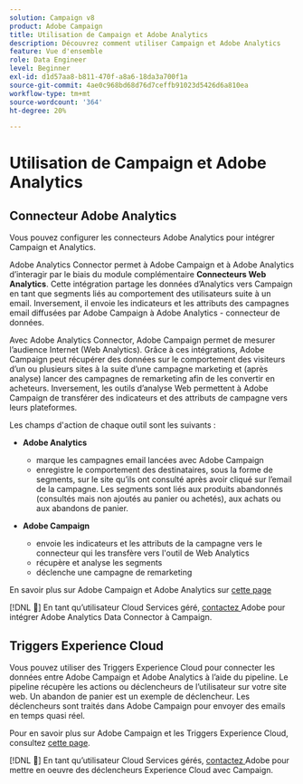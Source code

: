 ```yaml
---
solution: Campaign v8
product: Adobe Campaign
title: Utilisation de Campaign et Adobe Analytics
description: Découvrez comment utiliser Campaign et Adobe Analytics
feature: Vue d'ensemble
role: Data Engineer
level: Beginner
exl-id: d1d57aa8-b811-470f-a8a6-18da3a700f1a
source-git-commit: 4ae0c968bd68d76d7ceffb91023d5426d6a810ea
workflow-type: tm+mt
source-wordcount: '364'
ht-degree: 20%

---
```


# Utilisation de Campaign et Adobe Analytics


## Connecteur Adobe Analytics

Vous pouvez configurer les connecteurs Adobe Analytics pour intégrer Campaign et Analytics.

Adobe Analytics Connector permet à Adobe Campaign et à Adobe Analytics d’interagir par le biais du module complémentaire **Connecteurs Web Analytics**. Cette intégration partage les données d’Analytics vers Campaign en tant que segments liés au comportement des utilisateurs suite à un email. Inversement, il envoie les indicateurs et les attributs des campagnes email diffusées par Adobe Campaign à Adobe Analytics - connecteur de données.

Avec Adobe Analytics Connector, Adobe Campaign permet de mesurer l’audience Internet (Web Analytics). Grâce à ces intégrations, Adobe Campaign peut récupérer des données sur le comportement des visiteurs d’un ou plusieurs sites à la suite d’une campagne marketing et (après analyse) lancer des campagnes de remarketing afin de les convertir en acheteurs. Inversement, les outils d’analyse Web permettent à Adobe Campaign de transférer des indicateurs et des attributs de campagne vers leurs plateformes.

Les champs d&#39;action de chaque outil sont les suivants :

* **Adobe Analytics**

   * marque les campagnes email lancées avec Adobe Campaign
   * enregistre le comportement des destinataires, sous la forme de segments, sur le site qu’ils ont consulté après avoir cliqué sur l’email de la campagne. Les segments sont liés aux produits abandonnés (consultés mais non ajoutés au panier ou achetés), aux achats ou aux abandons de panier.

* **Adobe Campaign**

   * envoie les indicateurs et les attributs de la campagne vers le connecteur qui les transfère vers l&#39;outil de Web Analytics
   * récupère et analyse les segments
   * déclenche une campagne de remarketing

En savoir plus sur Adobe Campaign et Adobe Analytics sur [cette page](https://experienceleague.adobe.com/docs/campaign-classic/using/getting-started/connectors/adobe-analytics-data-connector.html)

[!DNL :speech_balloon:]  En tant qu’utilisateur Cloud Services géré,  [contactez ](../start/campaign-faq.md#support) Adobe pour intégrer Adobe Analytics Data Connector à Campaign.


## Triggers Experience Cloud

Vous pouvez utiliser des Triggers Experience Cloud pour connecter les données entre Adobe Campaign et Adobe Analytics à l’aide du pipeline. Le pipeline récupère les actions ou déclencheurs de l’utilisateur sur votre site web. Un abandon de panier est un exemple de déclencheur. Les déclencheurs sont traités dans Adobe Campaign pour envoyer des emails en temps quasi réel.

Pour en savoir plus sur Adobe Campaign et les Triggers Experience Cloud, consultez [cette page](https://experienceleague.adobe.com/docs/campaign-classic/using/integrating-with-adobe-experience-cloud/experience-triggers/about-triggers.html?lang=en).

[!DNL :speech_balloon:]  En tant qu’utilisateur Cloud Services gérés,  [contactez ](../start/campaign-faq.md#support) Adobe pour mettre en oeuvre des déclencheurs Experience Cloud avec Campaign.
